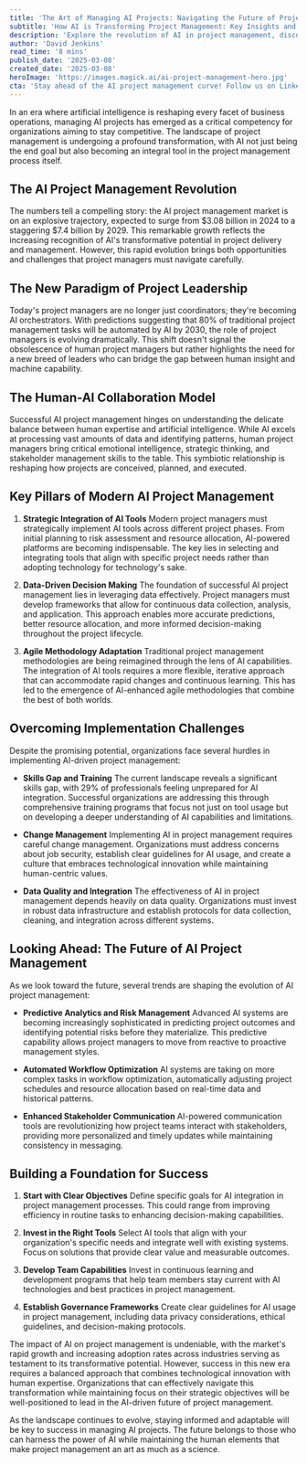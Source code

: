 ```yaml
---
title: 'The Art of Managing AI Projects: Navigating the Future of Project Development'
subtitle: 'How AI is Transforming Project Management: Key Insights and Strategies'
description: 'Explore the revolution of AI in project management, discovering transformative strategies and the evolving role of project managers. Delve into the integration of AI tools, data-driven decision-making, and overcoming implementation challenges within the AI project management landscape.'
author: 'David Jenkins'
read_time: '8 mins'
publish_date: '2025-03-08'
created_date: '2025-03-08'
heroImage: 'https://images.magick.ai/ai-project-management-hero.jpg'
cta: 'Stay ahead of the AI project management curve! Follow us on LinkedIn for regular insights, best practices, and the latest trends in AI-driven project management innovation.'
---
```


In an era where artificial intelligence is reshaping every facet of business operations, managing AI projects has emerged as a critical competency for organizations aiming to stay competitive. The landscape of project management is undergoing a profound transformation, with AI not just being the end goal but also becoming an integral tool in the project management process itself.

## The AI Project Management Revolution

The numbers tell a compelling story: the AI project management market is on an explosive trajectory, expected to surge from $3.08 billion in 2024 to a staggering $7.4 billion by 2029. This remarkable growth reflects the increasing recognition of AI's transformative potential in project delivery and management. However, this rapid evolution brings both opportunities and challenges that project managers must navigate carefully.

## The New Paradigm of Project Leadership

Today's project managers are no longer just coordinators; they're becoming AI orchestrators. With predictions suggesting that 80% of traditional project management tasks will be automated by AI by 2030, the role of project managers is evolving dramatically. This shift doesn't signal the obsolescence of human project managers but rather highlights the need for a new breed of leaders who can bridge the gap between human insight and machine capability.

## The Human-AI Collaboration Model

Successful AI project management hinges on understanding the delicate balance between human expertise and artificial intelligence. While AI excels at processing vast amounts of data and identifying patterns, human project managers bring critical emotional intelligence, strategic thinking, and stakeholder management skills to the table. This symbiotic relationship is reshaping how projects are conceived, planned, and executed.

## Key Pillars of Modern AI Project Management

1. **Strategic Integration of AI Tools**
   Modern project managers must strategically implement AI tools across different project phases. From initial planning to risk assessment and resource allocation, AI-powered platforms are becoming indispensable. The key lies in selecting and integrating tools that align with specific project needs rather than adopting technology for technology's sake.

2. **Data-Driven Decision Making**
   The foundation of successful AI project management lies in leveraging data effectively. Project managers must develop frameworks that allow for continuous data collection, analysis, and application. This approach enables more accurate predictions, better resource allocation, and more informed decision-making throughout the project lifecycle.

3. **Agile Methodology Adaptation**
   Traditional project management methodologies are being reimagined through the lens of AI capabilities. The integration of AI tools requires a more flexible, iterative approach that can accommodate rapid changes and continuous learning. This has led to the emergence of AI-enhanced agile methodologies that combine the best of both worlds.

## Overcoming Implementation Challenges

Despite the promising potential, organizations face several hurdles in implementing AI-driven project management:

- **Skills Gap and Training**
  The current landscape reveals a significant skills gap, with 29% of professionals feeling unprepared for AI integration. Successful organizations are addressing this through comprehensive training programs that focus not just on tool usage but on developing a deeper understanding of AI capabilities and limitations.

- **Change Management**
  Implementing AI in project management requires careful change management. Organizations must address concerns about job security, establish clear guidelines for AI usage, and create a culture that embraces technological innovation while maintaining human-centric values.

- **Data Quality and Integration**
  The effectiveness of AI in project management depends heavily on data quality. Organizations must invest in robust data infrastructure and establish protocols for data collection, cleaning, and integration across different systems.

## Looking Ahead: The Future of AI Project Management

As we look toward the future, several trends are shaping the evolution of AI project management:

- **Predictive Analytics and Risk Management**
  Advanced AI systems are becoming increasingly sophisticated in predicting project outcomes and identifying potential risks before they materialize. This predictive capability allows project managers to move from reactive to proactive management styles.

- **Automated Workflow Optimization**
  AI systems are taking on more complex tasks in workflow optimization, automatically adjusting project schedules and resource allocation based on real-time data and historical patterns.

- **Enhanced Stakeholder Communication**
  AI-powered communication tools are revolutionizing how project teams interact with stakeholders, providing more personalized and timely updates while maintaining consistency in messaging.

## Building a Foundation for Success

1. **Start with Clear Objectives**
   Define specific goals for AI integration in project management processes. This could range from improving efficiency in routine tasks to enhancing decision-making capabilities.

2. **Invest in the Right Tools**
   Select AI tools that align with your organization's specific needs and integrate well with existing systems. Focus on solutions that provide clear value and measurable outcomes.

3. **Develop Team Capabilities**
   Invest in continuous learning and development programs that help team members stay current with AI technologies and best practices in project management.

4. **Establish Governance Frameworks**
   Create clear guidelines for AI usage in project management, including data privacy considerations, ethical guidelines, and decision-making protocols.

The impact of AI on project management is undeniable, with the market's rapid growth and increasing adoption rates across industries serving as testament to its transformative potential. However, success in this new era requires a balanced approach that combines technological innovation with human expertise. Organizations that can effectively navigate this transformation while maintaining focus on their strategic objectives will be well-positioned to lead in the AI-driven future of project management.

As the landscape continues to evolve, staying informed and adaptable will be key to success in managing AI projects. The future belongs to those who can harness the power of AI while maintaining the human elements that make project management an art as much as a science.